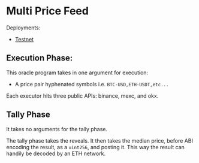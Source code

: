 # Multi Price Feed

Deployments:
- [Testnet]()
<!-- - [Mainnet]() -->

## Execution Phase:

This oracle program takes in one argument for execution:
- A price pair hyphenated symbols i.e. `BTC-USD,ETH-USDT,etc...`

Each executor hits three public APIs: binance, mexc, and okx.

## Tally Phase

It takes no arguments for the tally phase.

The tally phase takes the reveals.
It then takes the median price, before ABI encoding the result, as a `uint256`, and posting it.
This way the result can handily be decoded by an ETH network.
